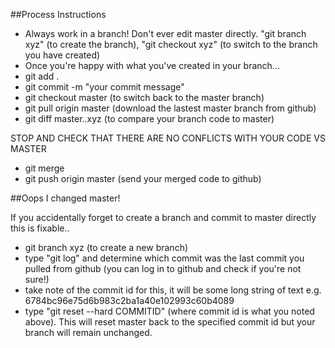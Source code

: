 ##Process Instructions

* Always work in a branch! Don't ever edit master directly. "git branch xyz" (to create the branch), "git checkout xyz" (to switch to the branch you have created)
* Once you're happy with what you've created in your branch...
* git add .
* git commit -m "your commit message"
* git checkout master (to switch back to the master branch)
* git pull origin master (download the lastest master branch from github)
* git diff master..xyz (to compare your branch code to master)

STOP AND CHECK THAT THERE ARE NO CONFLICTS WITH YOUR CODE VS MASTER

* git merge 
* git push origin master (send your merged code to github)

##Oops I changed master!

If you accidentally forget to create a branch and commit to master directly this is fixable..

* git branch xyz (to create a new branch)
* type "git log" and determine which commit was the last commit you pulled from github (you can log in to github and check if you're not sure!)
* take note of the commit id for this, it will be some long string of text e.g. 6784bc96e75d6b983c2ba1a40e102993c60b4089
* type "git reset --hard COMMITID" (where commit id is what you noted above). This will reset master back to the specified commit id but your branch will remain unchanged.

